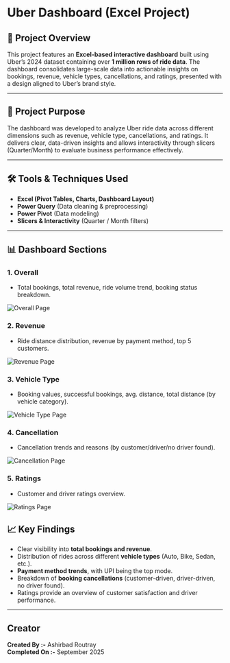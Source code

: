 # Uber Dashboard (Excel Project)

## 📌 Project Overview

This project features an **Excel-based interactive dashboard** built using Uber’s 2024 dataset containing over **1 million rows of ride data**. The dashboard consolidates large-scale data into actionable insights on bookings, revenue, vehicle types, cancellations, and ratings, presented with a design aligned to Uber’s brand style.

---

## 🎯 Project Purpose

The dashboard was developed to analyze Uber ride data across different dimensions such as revenue, vehicle type, cancellations, and ratings. It delivers clear, data-driven insights and allows interactivity through slicers (Quarter/Month) to evaluate business performance effectively.

---

## 🛠 Tools & Techniques Used

* **Excel (Pivot Tables, Charts, Dashboard Layout)**
* **Power Query** (Data cleaning & preprocessing)
* **Power Pivot** (Data modeling)
* **Slicers & Interactivity** (Quarter / Month filters)
---

## 📊 Dashboard Sections

### 1. Overall

* Total bookings, total revenue, ride volume trend, booking status breakdown.

![Overall Page](https://i.ibb.co/prrXmmYD/Screenshot-2025-10-03-190845.png)


### 2. Revenue

* Ride distance distribution, revenue by payment method, top 5 customers.

![Revenue Page](https://i.ibb.co/8DNHWmcS/Screenshot-2025-10-03-190902.png)

### 3. Vehicle Type

* Booking values, successful bookings, avg. distance, total distance (by vehicle category).

![Vehicle Type Page](https://i.ibb.co/fVQvKNj7/Screenshot-2025-10-03-190930.png)

### 4. Cancellation

* Cancellation trends and reasons (by customer/driver/no driver found).

![Cancellation Page](https://i.ibb.co/DfmYYc5g/Screenshot-2025-10-03-190956.png)

### 5. Ratings

* Customer and driver ratings overview.

![Ratings Page](https://i.ibb.co/twjPKQ0N/Screenshot-2025-10-03-191007.png)

## 📈 Key Findings

* Clear visibility into **total bookings and revenue**.
* Distribution of rides across different **vehicle types** (Auto, Bike, Sedan, etc.).
* **Payment method trends**, with UPI being the top mode.
* Breakdown of **booking cancellations** (customer-driven, driver-driven, no driver found).
* Ratings provide an overview of customer satisfaction and driver performance.

---

## Creator
**Created By :-** Ashirbad Routray <br> **Completed On :-** September 2025
